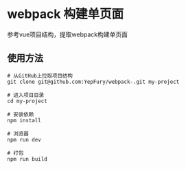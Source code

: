 # webpack 构建单页面
参考vue项目结构，提取webpack构建单页面

## 使用方法

```shell
# 从GitHub上拉取项目结构
git clone git@github.com:YepFury/webpack-.git my-project

# 进入项目目录
cd my-project

# 安装依赖
npm install

# 浏览器
npm run dev

# 打包
npm run build
```
